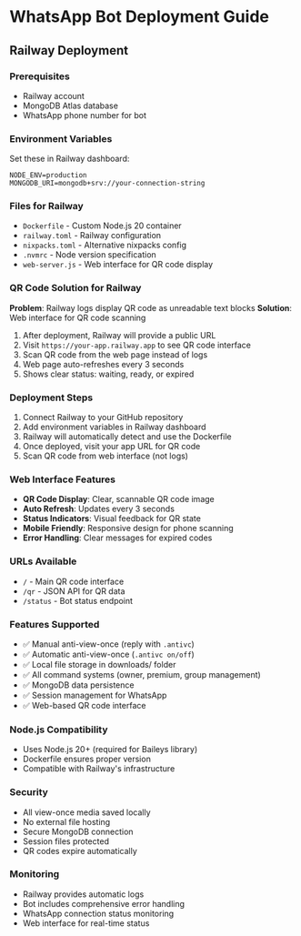 # WhatsApp Bot Deployment Guide

## Railway Deployment

### Prerequisites
- Railway account
- MongoDB Atlas database
- WhatsApp phone number for bot

### Environment Variables
Set these in Railway dashboard:
```
NODE_ENV=production
MONGODB_URI=mongodb+srv://your-connection-string
```

### Files for Railway
- `Dockerfile` - Custom Node.js 20 container
- `railway.toml` - Railway configuration
- `nixpacks.toml` - Alternative nixpacks config
- `.nvmrc` - Node version specification
- `web-server.js` - Web interface for QR code display

### QR Code Solution for Railway
**Problem**: Railway logs display QR code as unreadable text blocks
**Solution**: Web interface for QR code scanning

1. After deployment, Railway will provide a public URL
2. Visit `https://your-app.railway.app` to see QR code interface
3. Scan QR code from the web page instead of logs
4. Web page auto-refreshes every 3 seconds
5. Shows clear status: waiting, ready, or expired

### Deployment Steps
1. Connect Railway to your GitHub repository
2. Add environment variables in Railway dashboard
3. Railway will automatically detect and use the Dockerfile
4. Once deployed, visit your app URL for QR code
5. Scan QR code from web interface (not logs)

### Web Interface Features
- **QR Code Display**: Clear, scannable QR code image
- **Auto Refresh**: Updates every 3 seconds
- **Status Indicators**: Visual feedback for QR state
- **Mobile Friendly**: Responsive design for phone scanning
- **Error Handling**: Clear messages for expired codes

### URLs Available
- `/` - Main QR code interface
- `/qr` - JSON API for QR data
- `/status` - Bot status endpoint

### Features Supported
- ✅ Manual anti-view-once (reply with `.antivc`)
- ✅ Automatic anti-view-once (`.antivc on/off`)
- ✅ Local file storage in downloads/ folder
- ✅ All command systems (owner, premium, group management)
- ✅ MongoDB data persistence
- ✅ Session management for WhatsApp
- ✅ Web-based QR code interface

### Node.js Compatibility
- Uses Node.js 20+ (required for Baileys library)
- Dockerfile ensures proper version
- Compatible with Railway's infrastructure

### Security
- All view-once media saved locally
- No external file hosting
- Secure MongoDB connection
- Session files protected
- QR codes expire automatically

### Monitoring
- Railway provides automatic logs
- Bot includes comprehensive error handling
- WhatsApp connection status monitoring
- Web interface for real-time status